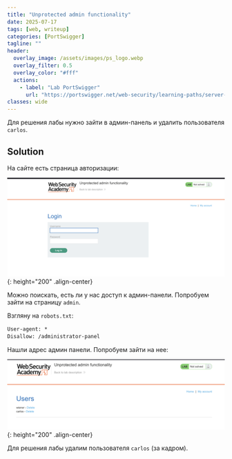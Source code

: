 ```yaml
---
title: "Unprotected admin functionality"
date: 2025-07-17
tags: [web, writeup]  
categories: [PortSwigger]
tagline: ""
header:
  overlay_image: /assets/images/ps_logo.webp
  overlay_filter: 0.5 
  overlay_color: "#fff"
  actions:
    - label: "Lab PortSwigger"
      url: "https://portswigger.net/web-security/learning-paths/server-side-vulnerabilities-apprentice/access-control-apprentice/access-control/lab-unprotected-admin-functionality"
classes: wide
---
```


Для решения лабы нужно зайти в админ-панель и удалить пользователя `carlos`.

## Solution

На сайте есть страница авторизации:

![IMG](/assets/images/IMG_writeups/IMG_PortSwigger/IMG_access_control/IMG_Unprotected_admin_functionality/1.png){: height="200" .align-center}

Можно поискать, есть ли у нас доступ к админ-панели. Попробуем зайти на страницу `admin`.

Взгляну на `robots.txt`:

```html
User-agent: *
Disallow: /administrator-panel
```

Нашли адрес админ панели. Попробуем зайти на нее:

![IMG](/assets/images/IMG_writeups/IMG_PortSwigger/IMG_access_control/IMG_Unprotected_admin_functionality/2.png){: height="200" .align-center}

Для решения лабы удалим пользователя `carlos` (за кадром).
